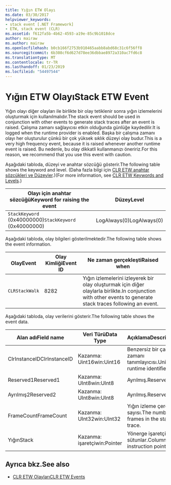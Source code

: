 ```yaml
---
title: Yığın ETW Olayı
ms.date: 03/30/2017
helpviewer_keywords:
- stack event [.NET Framework]
- ETW, stack event (CLR)
ms.assetid: f612fa5b-4b62-4593-a19e-85c9b1018dce
author: mairaw
ms.author: mairaw
ms.openlocfilehash: b0cb166f2753b910465aabb8abd68c31c6f56ff8
ms.sourcegitcommit: 6b308cf6d627d78ee36dbbae8972a310ac7fd6c8
ms.translationtype: MT
ms.contentlocale: tr-TR
ms.lasthandoff: 01/23/2019
ms.locfileid: "54497544"
---
```

# <a name="stack-etw-event"></a><span data-ttu-id="2c154-102">Yığın ETW Olayı</span><span class="sxs-lookup"><span data-stu-id="2c154-102">Stack ETW Event</span></span>
<span data-ttu-id="2c154-103">Yığın olayı diğer olayları ile birlikte bir olay tetiklenir sonra yığın izlemelerini oluşturmak için kullanılmalıdır.</span><span class="sxs-lookup"><span data-stu-id="2c154-103">The stack event should be used in conjunction with other events to generate stack traces after an event is raised.</span></span> <span data-ttu-id="2c154-104">Çalışma zamanı sağlayıcısı etkin olduğunda günlüğe kaydedilir.</span><span class="sxs-lookup"><span data-stu-id="2c154-104">It is logged when the runtime provider is enabled.</span></span> <span data-ttu-id="2c154-105">Başka bir çalışma zamanı olayı her oluşturulur çünkü bir çok yüksek sıklık düzeyi olay budur.</span><span class="sxs-lookup"><span data-stu-id="2c154-105">This is a very high frequency event, because it is raised whenever another runtime event is raised.</span></span> <span data-ttu-id="2c154-106">Bu nedenle, bu olay dikkatli kullanmanızı öneririz.</span><span class="sxs-lookup"><span data-stu-id="2c154-106">For this reason, we recommend that you use this event with caution.</span></span>  
  
 <span data-ttu-id="2c154-107">Aşağıdaki tabloda, düzeyi ve anahtar sözcüğü gösterir.</span><span class="sxs-lookup"><span data-stu-id="2c154-107">The following table shows the keyword and level.</span></span> <span data-ttu-id="2c154-108">(Daha fazla bilgi için [CLR ETW anahtar sözcükleri ve Düzeyler](../../../docs/framework/performance/clr-etw-keywords-and-levels.md).)</span><span class="sxs-lookup"><span data-stu-id="2c154-108">(For more information, see [CLR ETW Keywords and Levels](../../../docs/framework/performance/clr-etw-keywords-and-levels.md).)</span></span>  
  
|<span data-ttu-id="2c154-109">Olayı için anahtar sözcüğü</span><span class="sxs-lookup"><span data-stu-id="2c154-109">Keyword for raising the event</span></span>|<span data-ttu-id="2c154-110">Düzey</span><span class="sxs-lookup"><span data-stu-id="2c154-110">Level</span></span>|  
|-----------------------------------|-----------|  
|<span data-ttu-id="2c154-111">`StackKeyword` (0x40000000)</span><span class="sxs-lookup"><span data-stu-id="2c154-111">`StackKeyword` (0x40000000)</span></span>|<span data-ttu-id="2c154-112">LogAlways(0)</span><span class="sxs-lookup"><span data-stu-id="2c154-112">LogAlways(0)</span></span>|  
  
 <span data-ttu-id="2c154-113">Aşağıdaki tabloda, olay bilgileri gösterilmektedir.</span><span class="sxs-lookup"><span data-stu-id="2c154-113">The following table shows the event information.</span></span>  
  
|<span data-ttu-id="2c154-114">Olay</span><span class="sxs-lookup"><span data-stu-id="2c154-114">Event</span></span>|<span data-ttu-id="2c154-115">Olay Kimliği</span><span class="sxs-lookup"><span data-stu-id="2c154-115">Event ID</span></span>|<span data-ttu-id="2c154-116">Ne zaman gerçekleşti</span><span class="sxs-lookup"><span data-stu-id="2c154-116">Raised when</span></span>|  
|-----------|--------------|-----------------|  
|`CLRStackWalk`|<span data-ttu-id="2c154-117">82</span><span class="sxs-lookup"><span data-stu-id="2c154-117">82</span></span>|<span data-ttu-id="2c154-118">Yığın izlemelerini izleyerek bir olay oluşturmak için diğer olaylarla birlikte.</span><span class="sxs-lookup"><span data-stu-id="2c154-118">In conjunction with other events to generate stack traces following an event.</span></span>|  
  
 <span data-ttu-id="2c154-119">Aşağıdaki tabloda, olay verilerini gösterir.</span><span class="sxs-lookup"><span data-stu-id="2c154-119">The following table shows the event data.</span></span>  
  
|<span data-ttu-id="2c154-120">Alan adı</span><span class="sxs-lookup"><span data-stu-id="2c154-120">Field name</span></span>|<span data-ttu-id="2c154-121">Veri Türü</span><span class="sxs-lookup"><span data-stu-id="2c154-121">Data Type</span></span>|<span data-ttu-id="2c154-122">Açıklama</span><span class="sxs-lookup"><span data-stu-id="2c154-122">Description</span></span>|  
|----------------|---------------|-----------------|  
|<span data-ttu-id="2c154-123">ClrInstanceID</span><span class="sxs-lookup"><span data-stu-id="2c154-123">ClrInstanceID</span></span>|<span data-ttu-id="2c154-124">Kazanma: Uint16</span><span class="sxs-lookup"><span data-stu-id="2c154-124">win:Uint16</span></span>|<span data-ttu-id="2c154-125">Benzersiz bir çalışma zamanı tanımlayıcısı.</span><span class="sxs-lookup"><span data-stu-id="2c154-125">Unique runtime identifier.</span></span>|  
|<span data-ttu-id="2c154-126">Reserved1</span><span class="sxs-lookup"><span data-stu-id="2c154-126">Reserved1</span></span>|<span data-ttu-id="2c154-127">Kazanma: UInt8</span><span class="sxs-lookup"><span data-stu-id="2c154-127">win:UInt8</span></span>|<span data-ttu-id="2c154-128">Ayrılmış.</span><span class="sxs-lookup"><span data-stu-id="2c154-128">Reserved.</span></span>|  
|<span data-ttu-id="2c154-129">Ayrılmış2</span><span class="sxs-lookup"><span data-stu-id="2c154-129">Reserved2</span></span>|<span data-ttu-id="2c154-130">Kazanma: UInt8</span><span class="sxs-lookup"><span data-stu-id="2c154-130">win:UInt8</span></span>|<span data-ttu-id="2c154-131">Ayrılmış.</span><span class="sxs-lookup"><span data-stu-id="2c154-131">Reserved.</span></span>|  
|<span data-ttu-id="2c154-132">FrameCount</span><span class="sxs-lookup"><span data-stu-id="2c154-132">FrameCount</span></span>|<span data-ttu-id="2c154-133">Kazanma: UInt32</span><span class="sxs-lookup"><span data-stu-id="2c154-133">win:UInt32</span></span>|<span data-ttu-id="2c154-134">Yığın izleme çerçeve sayısı.</span><span class="sxs-lookup"><span data-stu-id="2c154-134">The number of frames in the stack trace.</span></span>|  
|<span data-ttu-id="2c154-135">Yığın</span><span class="sxs-lookup"><span data-stu-id="2c154-135">Stack</span></span>|<span data-ttu-id="2c154-136">Kazanma: işaretçi</span><span class="sxs-lookup"><span data-stu-id="2c154-136">win:Pointer</span></span>|<span data-ttu-id="2c154-137">Yönerge işaretçileri sütunlar.</span><span class="sxs-lookup"><span data-stu-id="2c154-137">Columns of instruction pointers.</span></span>|  
  
## <a name="see-also"></a><span data-ttu-id="2c154-138">Ayrıca bkz.</span><span class="sxs-lookup"><span data-stu-id="2c154-138">See also</span></span>
- [<span data-ttu-id="2c154-139">CLR ETW Olayları</span><span class="sxs-lookup"><span data-stu-id="2c154-139">CLR ETW Events</span></span>](../../../docs/framework/performance/clr-etw-events.md)
